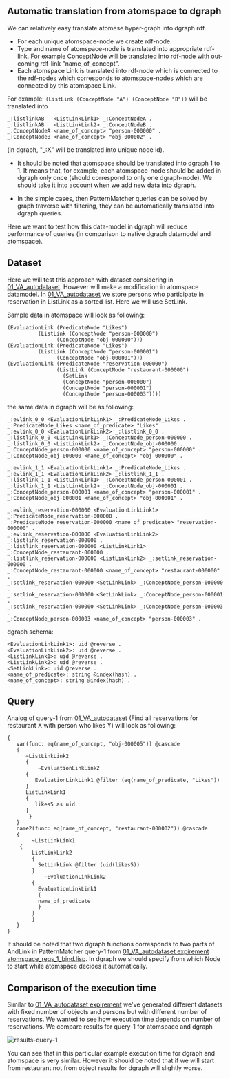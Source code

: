## Automatic translation from atomspace to dgraph

We can relatively easy translate atomese hyper-graph into dgraph rdf.

- For each unique atomspace-node we create rdf-node.
- Type and name of atomspace-node is translated into appropriate
rdf-link. For example ConceptNode will be translated into
rdf-node with out-coming rdf-link "name_of_concept". 
- Each atomspace Link is translated into rdf-node which is connected
to the rdf-nodes which corresponds to atomspace-nodes which are
connected by this atomspace Link. 

For example:
```(ListLink (ConceptNode "A") (ConceptNode "B"))``` will be
translated into


```
_:listlinkAB   <ListLinkLink1> _:ConceptNodeA .
_:listlinkAB   <ListLinkLink2> _:ConceptNodeB .
_:ConceptNodeA <name_of_concept> "person-000000" .
_:ConceptNodeB <name_of_concept> "obj-000002" .
```

(in dgraph, "_:X" will be translated into unique node id).

- It should be noted that atomspace should be translated into dgraph 1
to 1. It means that, for example, each  atomspace-node should be added
in dgraph only once (should correspond to only one dgraph-node). We
should take it into account when we add new data into dgraph. 

- In the simple cases, then PatternMatcher queries can be solved by
graph traverse with filtering, they can be automatically translated
into dgraph queries.


Here we want to test how this data-model in dgraph will reduce
performance of queries (in comparison to native dgraph datamodel and
atomspace). 

## Dataset

Here we will test this approach with dataset considering in
[01_VA_autodataset](../01_VA_autodataset). However will make a modification
in atomspace datamodel. In [01_VA_autodataset](../01_VA_autodataset)
we store persons who participate in reservation in ListLink as a
sorted list. Here we will use SetLink.

Sample data in atomspace will look as following:
```
(EvaluationLink (PredicateNode "Likes") 
          (ListLink (ConceptNode "person-000000") 
	            (ConceptNode "obj-000000")))
(EvaluationLink (PredicateNode "Likes") 
          (ListLink (ConceptNode "person-000001") 
	            (ConceptNode "obj-000001")))
(EvaluationLink (PredicateNode "reservation-000000") 
                (ListLink (ConceptNode "restaurant-000000") 
		          (SetLink
			      (ConceptNode "person-000000")
			      (ConceptNode "person-000001") 
			      (ConceptNode "person-000003"))))
```


the same data in dgraph will be as following:
```
_:evlink_0_0 <EvaluationLinkLink1> _:PredicateNode_Likes .
_:PredicateNode_Likes <name_of_predicate> "Likes" .
_:evlink_0_0 <EvaluationLinkLink2> _:listlink_0_0 .
_:listlink_0_0 <ListLinkLink1> _:ConceptNode_person-000000 .
_:listlink_0_0 <ListLinkLink2> _:ConceptNode_obj-000000 .
_:ConceptNode_person-000000 <name_of_concept> "person-000000" .
_:ConceptNode_obj-000000 <name_of_concept> "obj-000000" .

_:evlink_1_1 <EvaluationLinkLink1> _:PredicateNode_Likes .
_:evlink_1_1 <EvaluationLinkLink2> _:listlink_1_1 .
_:listlink_1_1 <ListLinkLink1> _:ConceptNode_person-000001 .
_:listlink_1_1 <ListLinkLink2> _:ConceptNode_obj-000001 .
_:ConceptNode_person-000001 <name_of_concept> "person-000001" .
_:ConceptNode_obj-000001 <name_of_concept> "obj-000001" .

_:evlink_reservation-000000 <EvaluationLinkLink1> _:PredicateNode_reservation-000000 .
_:PredicateNode_reservation-000000 <name_of_predicate> "reservation-000000" .
_:evlink_reservation-000000 <EvaluationLinkLink2> _:listlink_reservation-000000 .
_:listlink_reservation-000000 <ListLinkLink1> _:ConceptNode_restaurant-000000 .
_:listlink_reservation-000000 <ListLinkLink2> _:setlink_reservation-000000 .
_:ConceptNode_restaurant-000000 <name_of_concept> "restaurant-000000" .
_:setlink_reservation-000000 <SetLinkLink> _:ConceptNode_person-000000 .
_:setlink_reservation-000000 <SetLinkLink> _:ConceptNode_person-000001 .
_:setlink_reservation-000000 <SetLinkLink> _:ConceptNode_person-000003 .
_:ConceptNode_person-000003 <name_of_concept> "person-000003" .

```

dgraph schema:
```
<EvaluationLinkLink1>: uid @reverse .
<EvaluationLinkLink2>: uid @reverse .
<ListLinkLink1>: uid @reverse .
<ListLinkLink2>: uid @reverse .
<SetLinkLink>: uid @reverse .
<name_of_predicate>: string @index(hash) .
<name_of_concept>: string @index(hash) .
```


## Query

Analog of query-1 from [01_VA_autodataset](../01_VA_autodataset) (Find
all reservations for restaurant X with person who likes Y) will look
as following:

```
{
   var(func: eq(name_of_concept, "obj-000005")) @cascade 
   {  
      ~ListLinkLink2 
      {
          ~EvaluationLinkLink2
	  {
	     EvaluationLinkLink1 @filter (eq(name_of_predicate, "Likes"))
	  }
	  ListLinkLink1
	  {
	     likes5 as uid
	  }
       }
   }
   name2(func: eq(name_of_concept, "restaurant-000002")) @cascade
   {
        ~ListLinkLink1
	{
	    ListLinkLink2
	    {
	      SetLinkLink @filter (uid(likes5))
	    }
            ~EvaluationLinkLink2
	    {
	      EvaluationLinkLink1
	      {
	      name_of_predicate
	      }
	    }
        }
   }
}
```
It should be noted that two dgraph functions corresponds to two parts
of AndLink in PatternMatcher query-1 from
[01_VA_autodataset expirement](../01_VA_autodataset)
[atomspace_reqs_1_bind.lisp](../01_VA_autodataset/atomspace_reqs_1_bind.lisp).
In dgraph we should specify from which Node to start while atomspace
decides it automatically.


## Comparison of the execution time

Similar to [01_VA_autodataset expirement](../01_VA_autodataset) we've generated different datasets with fixed number of objects and persons but with different number of reservations. We wanted to see how execution time depends on number of reservations. We compare results for query-1 for atomspace and dgraph

![results-query-1](time_check/req1.png)


You can see that in this particular example execution time for dgraph and atomspace is very similar. However it should be noted that if we will start from restaurant not from object results for dgraph will slightly worse.


